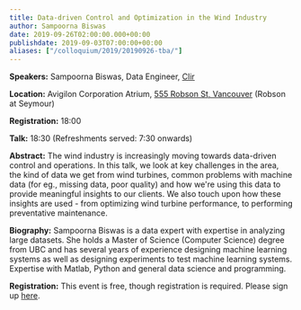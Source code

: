 ```yaml
---
title: Data-driven Control and Optimization in the Wind Industry
author: Sampoorna Biswas
date: 2019-09-26T02:00:00.000+00:00
publishdate: 2019-09-03T07:00:00+00:00
aliases: ["/colloquium/2019/20190926-tba/"]
---
```

**Speakers:** Sampoorna Biswas, Data Engineer, [Clir](https://clir.eco)

**Location:** Avigilon Corporation Atrium, [555 Robson St, Vancouver](https://goo.gl/maps/6mHjCucr32sv4jv97) (Robson at Seymour)

**Registration:** 18:00 

**Talk:** 18:30 (Refreshments served: 7:30 onwards)

**Abstract:**
The wind industry is increasingly moving towards data-driven control and operations. In this talk, we look at key challenges in the area, the kind of data we get from wind turbines, common problems with machine data (for eg., missing data, poor quality) and how we're using this data to provide meaningful insights to our clients. We also touch upon how these insights are used - from optimizing wind turbine performance, to performing preventative maintenance.

**Biography:**
Sampoorna Biswas is a data expert with expertise in analyzing large datasets. She holds a Master of Science (Computer Science) degree from UBC and has several years of experience designing machine learning systems as well as designing experiments to test machine learning systems. Expertise with Matlab, Python and general data science and programming.

**Registration:**
This event is free, though registration is required. Please sign up [here](https://www.eventbrite.com/e/bc-data-colloquium-series-sept-26-with-sampoorna-biswas-clir-tickets-71865865739). 
